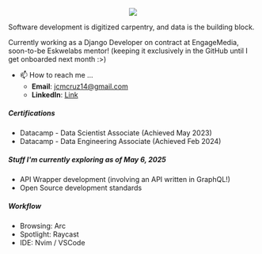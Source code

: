 <p align="center">
    <img src="https://capsule-render.vercel.app/api?type=waving&height=175&color=7377ab&section=header&text=Jay%20Cruz&desc=B.Sc.%20Industrial%20Engineering&fontColor=FFFFFF&fontSize=35&strokeWidth=0.2&stroke=FFFFFF&descAlignY=50&descAlign=50&fontAlignY=25"/>
</p>

Software development is digitized carpentry, and data is the building block. 

Currently working as a Django Developer on contract at EngageMedia, soon-to-be Eskwelabs mentor! (keeping it exclusively in the GitHub until I get onboarded next month :>)

- 📫 How to reach me ...
    - **Email**: jcmcruz14@gmail.com
    - **LinkedIn**: [Link](https://www.linkedin.com/in/juan-carlos-c-54530b16b/)
 
##### Certifications
- Datacamp - Data Scientist Associate (Achieved May 2023)
- Datacamp - Data Engineering Associate (Achieved Feb 2024)

##### Stuff I'm currently exploring as of May 6, 2025
- API Wrapper development (involving an API written in GraphQL!)
- Open Source development standards

##### Workflow
- Browsing: Arc
- Spotlight: Raycast
- IDE: Nvim / VSCode
<!---
jmcruz14/jmcruz14 is a ✨ special ✨ repository because its `README.md` (this file) appears on your GitHub profile.
You can click the Preview link to take a look at your changes.

- 💞️ I’m looking to collaborate on ...

--->
